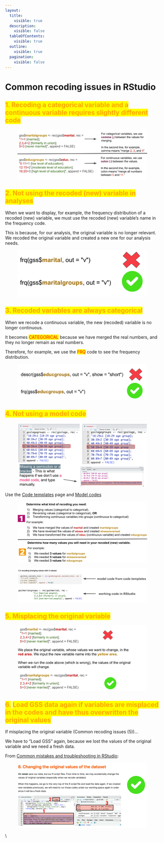 ```yaml
---
layout:
  title:
    visible: true
  description:
    visible: false
  tableOfContents:
    visible: true
  outline:
    visible: true
  pagination:
    visible: false
---
```


# Common recoding issues in RStudio

## <mark style="color:orange;">1. Recoding a categorical variable and a continuous variable requires slightly different code</mark>

<figure><img src="../../../.gitbook/assets/image.png" alt=""><figcaption></figcaption></figure>



## <mark style="color:orange;">2. Not using the recoded (new) variable in analyses</mark>

When we want to display, for example, the frequency distribution of a recoded (new) variable, we must use the recoded (new) variable’s name in the frequency code.

This is because, for our analysis, the original variable is no longer relevant. We recoded the original variable and created a new one for our analysis needs.

<figure><img src="../../../.gitbook/assets/image (1).png" alt="" width="563"><figcaption></figcaption></figure>



## <mark style="color:orange;">3. Recoded variables are always categorical</mark>

When we recode a continuous variable, the new (recoded) variable is no longer continuous.

It becomes <mark style="color:red;">CATEGORICAL</mark> because we have merged the real numbers, and they no longer remain as real numbers.

Therefore, for example, we use the <mark style="color:red;">FRQ</mark> code to see the frequency distribution.

<figure><img src="../../../.gitbook/assets/image (2).png" alt="" width="563"><figcaption></figcaption></figure>



## <mark style="color:orange;">4. Not using a model code</mark>

<figure><img src="../../../.gitbook/assets/image (43).png" alt=""><figcaption></figcaption></figure>



Use the [Code templates](https://ttezcan.gitbook.io/lect/all-lectures-and-labs/r-lab/lab-resources/code-templates) page and [Model codes](https://ttezcan.gitbook.io/lectures/all-lectures-and-labs/r-lab/lab-resources/model-codes)

<figure><img src="../../../.gitbook/assets/image (3).png" alt=""><figcaption></figcaption></figure>

<figure><img src="../../../.gitbook/assets/image (4).png" alt=""><figcaption></figcaption></figure>



## <mark style="color:orange;">5. Misplacing the original variable</mark>

<figure><img src="../../../.gitbook/assets/image (5).png" alt=""><figcaption></figcaption></figure>



## <mark style="color:orange;">6.</mark> <mark style="color:orange;">Load GSS data again if variables are misplaced in the codes and have thus overwritten the original values</mark>

If misplacing the original variable (Common recoding issues (5))…&#x20;

We have to “Load GSS” again, because we lost the values of the original variable and we need a fresh data.

From [Common mistakes and troubleshooting in RStudio](https://ttezcan.gitbook.io/lect/all-lectures-and-labs/r-lab/lab-resources/common-mistakes-and-troubleshooting-in-rstudio):

<figure><img src="../../../.gitbook/assets/image (6).png" alt=""><figcaption></figcaption></figure>

\
